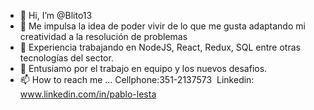 - 👋 Hi, I’m @Blito13
- 👀 Me impulsa la idea de poder vivir de lo que me gusta adaptando mi creatividad a  la resolución de problemas 
- 🌱 Experiencia trabajando en NodeJS, React, Redux, SQL entre otras tecnologías del sector. 
- 💞️ Entusiamo por  el trabajo en equipo y los nuevos desafios. 
- 📫 How to reach me ...
   Cellphone:351-2137573 
  Linkedin: www.linkedin.com/in/pablo-lesta
<!---
Blito13/Blito13 is a ✨ special ✨ repository because its `README.md` (this file) appears on your GitHub profile.
You can click the Preview link to take a look at your changes.
--->
